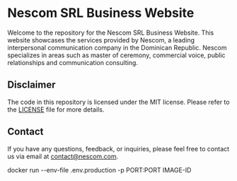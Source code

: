 # Nescom SRL Business Website

Welcome to the repository for the Nescom SRL Business Website. This website showcases the services provided by Nescom, a leading interpersonal communication company in the Dominican Republic. Nescom specializes in areas such as master of ceremony, commercial voice, public relationships and communication consulting.

## Disclaimer

The code in this repository is licensed under the MIT license. Please refer to the [LICENSE](LICENSE.md) file for more details.

## Contact

If you have any questions, feedback, or inquiries, please feel free to contact us via email at [contact@nescom.com](mailto:contact@nescom.com).

docker run --env-file .env.production -p PORT:PORT IMAGE-ID
